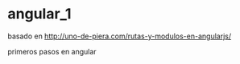 angular_1
=========

basado en http://uno-de-piera.com/rutas-y-modulos-en-angularjs/

primeros pasos en angular
